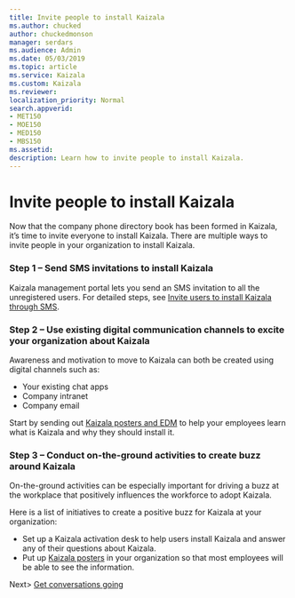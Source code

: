 ```yaml
---
title: Invite people to install Kaizala
ms.author: chucked
author: chuckedmonson
manager: serdars
ms.audience: Admin
ms.date: 05/03/2019
ms.topic: article
ms.service: Kaizala
ms.custom: Kaizala
ms.reviewer: 
localization_priority: Normal
search.appverid:
- MET150
- MOE150
- MED150
- MBS150
ms.assetid: 
description: Learn how to invite people to install Kaizala.
---
```


# Invite people to install Kaizala

Now that the company phone directory book has been formed in Kaizala, it’s time to invite everyone to install Kaizala. There are multiple ways to invite people in your organization to install Kaizala. 

### Step 1 – Send SMS invitations to install Kaizala

Kaizala management portal lets you send an SMS invitation to all the unregistered users. For detailed steps, see [Invite users to install Kaizala through SMS](invite-users-to-install-and-register.md).

### Step 2 – Use existing digital communication channels to excite your organization about Kaizala

Awareness and motivation to move to Kaizala can both be created using digital channels such as:
- Your existing chat apps
- Company intranet
- Company email 

Start by sending out [Kaizala posters and EDM](kaizala-overview.md) to help your employees learn what is Kaizala and why they should install it. 

### Step 3 – Conduct on-the-ground activities to create buzz around Kaizala

On-the-ground activities can be especially important for driving a buzz at the workplace that positively influences the workforce to adopt Kaizala.

Here is a list of initiatives to create a positive buzz for Kaizala at your organization:

- Set up a Kaizala activation desk to help users install Kaizala and answer any of their questions about Kaizala.
- Put up [Kaizala posters](kaizala-overview.md) in your organization so that most employees will be able to see the information.

Next> [Get conversations going](get-conversations-going.md)
